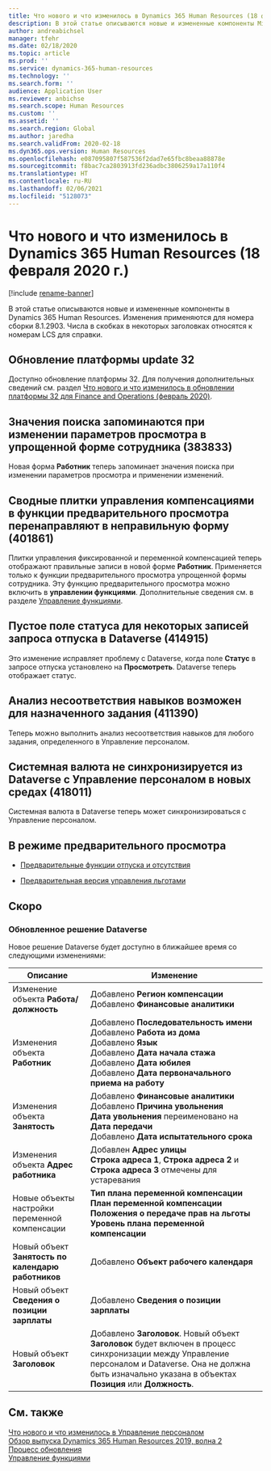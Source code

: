 ```yaml
---
title: Что нового и что изменилось в Dynamics 365 Human Resources (18 февраля 2020 г.)
description: В этой статье описываются новые и измененные компоненты Microsoft Dynamics 365 Human Resources от 18 февраля 2020 года.
author: andreabichsel
manager: tfehr
ms.date: 02/18/2020
ms.topic: article
ms.prod: ''
ms.service: dynamics-365-human-resources
ms.technology: ''
ms.search.form: ''
audience: Application User
ms.reviewer: anbichse
ms.search.scope: Human Resources
ms.custom: ''
ms.assetid: ''
ms.search.region: Global
ms.author: jaredha
ms.search.validFrom: 2020-02-18
ms.dyn365.ops.version: Human Resources
ms.openlocfilehash: e087095807f587536f2dad7e65fbc8beaa88878e
ms.sourcegitcommit: f8bac7ca2803913fd236adbc3806259a17a110f4
ms.translationtype: HT
ms.contentlocale: ru-RU
ms.lasthandoff: 02/06/2021
ms.locfileid: "5128073"
---
```

# <a name="whats-new-or-changed-in-dynamics-365-human-resources-february-18-2020"></a>Что нового и что изменилось в Dynamics 365 Human Resources (18 февраля 2020 г.)

[!include [rename-banner](~/includes/cc-data-platform-banner.md)]

В этой статье описываются новые и измененные компоненты в Dynamics 365 Human Resources. Изменения применяются для номера сборки 8.1.2903. Числа в скобках в некоторых заголовках относятся к номерам LCS для справки.

## <a name="platform-update-32"></a>Обновление платформы update 32 

Доступно обновление платформы 32. Для получения дополнительных сведений см. раздел [Что нового и что изменилось в обновлении платформы 32 для Finance and Operations (февраль 2020)](https://docs.microsoft.com/dynamics365/fin-ops-core/dev-itpro/get-started/whats-new-platform-update-32).

## <a name="search-values-are-remembered-when-changing-view-options-in-streamlined-employee-form-383833"></a>Значения поиска запоминаются при изменении параметров просмотра в упрощенной форме сотрудника (383833)

Новая форма **Работник** теперь запоминает значения поиска при изменении параметров просмотра и применении изменений.

## <a name="compensation-management-summary-tiles-in-preview-feature-redirect-to-wrong-form-401861"></a>Сводные плитки управления компенсациями в функции предварительного просмотра перенаправляют в неправильную форму (401861)

Плитки управления фиксированной и переменной компенсацией теперь отображают правильные записи в новой форме **Работник**. Применяется только к функции предварительного просмотра упрощенной формы сотрудника. Эту функцию предварительного просмотра можно включить в **управлении функциями**. Дополнительные сведения см. в разделе [Управление функциями](hr-admin-manage-features.md).

## <a name="empty-status-field-for-some-leave-request-records-in-dataverse-414915"></a>Пустое поле статуса для некоторых записей запроса отпуска в Dataverse (414915)

Это изменение исправляет проблему с Dataverse, когда поле **Статус** в запросе отпуска установлено на **Просмотреть**. Dataverse теперь отображает статус.

## <a name="skill-gap-analysis-only-possible-for-assigned-job-411390"></a>Анализ несоответствия навыков возможен для назначенного задания (411390)

Теперь можно выполнить анализ несоответствия навыков для любого задания, определенного в Управление персоналом.

## <a name="system-currency-doesnt-sync-from-dataverse-to-human-resources-in-new-environments-418011"></a>Системная валюта не синхронизируется из Dataverse с Управление персоналом в новых средах (418011)

Системная валюта в Dataverse теперь может синхронизироваться с Управление персоналом.

## <a name="in-preview"></a>В режиме предварительного просмотра

- [Предварительные функции отпуска и отсутствия](hr-leave-and-absence-overview.md?leave-and-absence-preview-features)

- [Предварительная версия управления льготами](hr-benefits-management-overview.md)

## <a name="coming-soon"></a>Скоро

### <a name="updated-dataverse-solution"></a>Обновленное решение Dataverse

Новое решение Dataverse будет доступно в ближайшее время со следующими изменениями:

| Описание | Изменение |
| ----------------------------------------- | --- |
| Изменение объекта **Работа/должность** | Добавлено **Регион компенсации**</br>Добавлено **Финансовые аналитики** |
| Изменения объекта **Работник** | Добавлено **Последовательность имени**</br>Добавлено **Работа из дома**</br>Добавлено **Язык**</br>Добавлено **Дата начала стажа**</br>Добавлено **Дата юбилея**</br>Добавлено **Дата первоначального приема на работу** |
| Изменения объекта **Занятость** | Добавлено **Финансовые аналитики**</br>Добавлено **Причина увольнения**</br>**Дата увольнения** переименовано на **Дата передачи**</br>Добавлено **Дата испытательного срока** |
| Изменения объекта **Адрес работника** | Добавлен **Адрес улицы**</br>**Строка адреса 1**, **Строка адреса 2** и **Строка адреса 3** отмечены для устаревания |
| Новые объекты настройки переменной компенсации | **Тип плана переменной компенсации**</br>**План переменной компенсации**</br>**Положения о передаче прав на льготы**</br>**Уровень плана переменной компенсации** |
| Новый объект **Занятость по календарю работников** | Добавлено **Объект рабочего календаря** |
| Новый объект **Сведения о позиции зарплаты** | Добавлено **Сведения о позиции зарплаты** |
| Новый объект **Заголовок** | Добавлено **Заголовок**. Новый объект **Заголовок** будет включен в процесс синхронизации между Управление персоналом и Dataverse. Она не должна быть изначально указана в объектах **Позиция** или **Должность**. |

## <a name="see-also"></a>См. также

[Что нового и что изменилось в Управление персоналом](hr-admin-whats-new.md)</br>
[Обзор выпуска Dynamics 365 Human Resources 2019, волна 2](https://docs.microsoft.com/dynamics365-release-plan/2019wave2/dynamics365-human-resources/)</br>
[Процесс обновления](hr-admin-setup-update-process.md)</br>
[Управление функциями](hr-admin-manage-features.md)